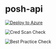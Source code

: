 # posh-api

[![Deploy to Azure](https://aka.ms/deploytoazurebutton)](https://portal.azure.com/#create/Microsoft.Template/uri/https%3A%2F%2Fraw.githubusercontent.com%2Frvdwegen%2Fposh-api%2Fmain%2FAzDeploy-FunctionApp.json)

![Cred Scan Check](https://azurequickstartsservice.blob.core.windows.net/badges/quickstarts/microsoft.web/web-app-custom-domain-and-ssl/CredScanResult.svg)

![Best Practice Check](https://azurequickstartsservice.blob.core.windows.net/badges/quickstarts/microsoft.web/web-app-custom-domain-and-ssl/BestPracticeResult.svg)
